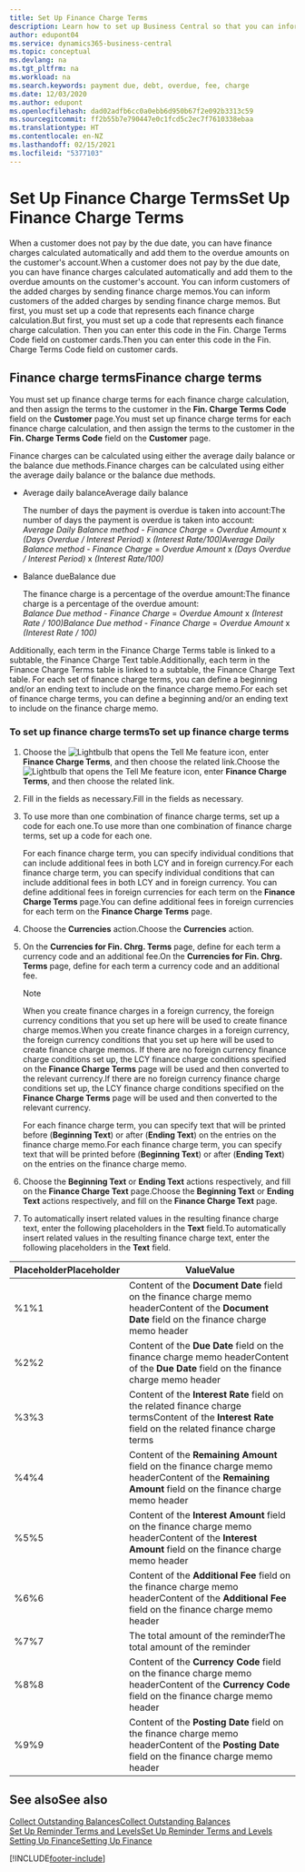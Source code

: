 ```yaml
---
title: Set Up Finance Charge Terms
description: Learn how to set up Business Central so that you can inform customers of added charges by sending finance charge memos.
author: edupont04
ms.service: dynamics365-business-central
ms.topic: conceptual
ms.devlang: na
ms.tgt_pltfrm: na
ms.workload: na
ms.search.keywords: payment due, debt, overdue, fee, charge
ms.date: 12/03/2020
ms.author: edupont
ms.openlocfilehash: dad02adfb6cc0a0ebb6d950b67f2e092b3313c59
ms.sourcegitcommit: ff2b55b7e790447e0c1fcd5c2ec7f7610338ebaa
ms.translationtype: HT
ms.contentlocale: en-NZ
ms.lasthandoff: 02/15/2021
ms.locfileid: "5377103"
---
```

# <a name="set-up-finance-charge-terms"></a><span data-ttu-id="0e4aa-103">Set Up Finance Charge Terms</span><span class="sxs-lookup"><span data-stu-id="0e4aa-103">Set Up Finance Charge Terms</span></span>

<span data-ttu-id="0e4aa-104">When a customer does not pay by the due date, you can have finance charges calculated automatically and add them to the overdue amounts on the customer's account.</span><span class="sxs-lookup"><span data-stu-id="0e4aa-104">When a customer does not pay by the due date, you can have finance charges calculated automatically and add them to the overdue amounts on the customer's account.</span></span> <span data-ttu-id="0e4aa-105">You can inform customers of the added charges by sending finance charge memos.</span><span class="sxs-lookup"><span data-stu-id="0e4aa-105">You can inform customers of the added charges by sending finance charge memos.</span></span> <span data-ttu-id="0e4aa-106">But first, you must set up a code that represents each finance charge calculation.</span><span class="sxs-lookup"><span data-stu-id="0e4aa-106">But first, you must set up a code that represents each finance charge calculation.</span></span> <span data-ttu-id="0e4aa-107">Then you can enter this code in the Fin. Charge Terms Code field on customer cards.</span><span class="sxs-lookup"><span data-stu-id="0e4aa-107">Then you can enter this code in the Fin. Charge Terms Code field on customer cards.</span></span>  

## <a name="finance-charge-terms"></a><span data-ttu-id="0e4aa-108">Finance charge terms</span><span class="sxs-lookup"><span data-stu-id="0e4aa-108">Finance charge terms</span></span>

<span data-ttu-id="0e4aa-109">You must set up finance charge terms for each finance charge calculation, and then assign the terms to the customer in the **Fin. Charge Terms Code** field on the **Customer** page.</span><span class="sxs-lookup"><span data-stu-id="0e4aa-109">You must set up finance charge terms for each finance charge calculation, and then assign the terms to the customer in the **Fin. Charge Terms Code** field on the **Customer** page.</span></span>

<span data-ttu-id="0e4aa-110">Finance charges can be calculated using either the average daily balance or the balance due methods.</span><span class="sxs-lookup"><span data-stu-id="0e4aa-110">Finance charges can be calculated using either the average daily balance or the balance due methods.</span></span>

* <span data-ttu-id="0e4aa-111">Average daily balance</span><span class="sxs-lookup"><span data-stu-id="0e4aa-111">Average daily balance</span></span>  
  
  <span data-ttu-id="0e4aa-112">The number of days the payment is overdue is taken into account:</span><span class="sxs-lookup"><span data-stu-id="0e4aa-112">The number of days the payment is overdue is taken into account:</span></span>  
  <span data-ttu-id="0e4aa-113">*Average Daily Balance method* - *Finance Charge* = *Overdue Amount* x *(Days Overdue / Interest Period)* x *(Interest Rate/100)*</span><span class="sxs-lookup"><span data-stu-id="0e4aa-113">*Average Daily Balance method* - *Finance Charge* = *Overdue Amount* x *(Days Overdue / Interest Period)* x *(Interest Rate/100)*</span></span>

* <span data-ttu-id="0e4aa-114">Balance due</span><span class="sxs-lookup"><span data-stu-id="0e4aa-114">Balance due</span></span>  
  
  <span data-ttu-id="0e4aa-115">The finance charge is a percentage of the overdue amount:</span><span class="sxs-lookup"><span data-stu-id="0e4aa-115">The finance charge is a percentage of the overdue amount:</span></span>  
  <span data-ttu-id="0e4aa-116">*Balance Due method* - *Finance Charge* = *Overdue Amount* x *(Interest Rate / 100)*</span><span class="sxs-lookup"><span data-stu-id="0e4aa-116">*Balance Due method* - *Finance Charge* = *Overdue Amount* x *(Interest Rate / 100)*</span></span>

<span data-ttu-id="0e4aa-117">Additionally, each term in the Finance Charge Terms table is linked to a subtable, the Finance Charge Text table.</span><span class="sxs-lookup"><span data-stu-id="0e4aa-117">Additionally, each term in the Finance Charge Terms table is linked to a subtable, the Finance Charge Text table.</span></span> <span data-ttu-id="0e4aa-118">For each set of finance charge terms, you can define a beginning and/or an ending text to include on the finance charge memo.</span><span class="sxs-lookup"><span data-stu-id="0e4aa-118">For each set of finance charge terms, you can define a beginning and/or an ending text to include on the finance charge memo.</span></span>

### <a name="to-set-up-finance-charge-terms"></a><span data-ttu-id="0e4aa-119">To set up finance charge terms</span><span class="sxs-lookup"><span data-stu-id="0e4aa-119">To set up finance charge terms</span></span>

1. <span data-ttu-id="0e4aa-120">Choose the ![Lightbulb that opens the Tell Me feature](media/ui-search/search_small.png "Tell me what you want to do") icon, enter **Finance Charge Terms**, and then choose the related link.</span><span class="sxs-lookup"><span data-stu-id="0e4aa-120">Choose the ![Lightbulb that opens the Tell Me feature](media/ui-search/search_small.png "Tell me what you want to do") icon, enter **Finance Charge Terms**, and then choose the related link.</span></span>  
2. <span data-ttu-id="0e4aa-121">Fill in the fields as necessary.</span><span class="sxs-lookup"><span data-stu-id="0e4aa-121">Fill in the fields as necessary.</span></span>
3. <span data-ttu-id="0e4aa-122">To use more than one combination of finance charge terms, set up a code for each one.</span><span class="sxs-lookup"><span data-stu-id="0e4aa-122">To use more than one combination of finance charge terms, set up a code for each one.</span></span>

    <span data-ttu-id="0e4aa-123">For each finance charge term, you can specify individual conditions that can include additional fees in both LCY and in foreign currency.</span><span class="sxs-lookup"><span data-stu-id="0e4aa-123">For each finance charge term, you can specify individual conditions that can include additional fees in both LCY and in foreign currency.</span></span> <span data-ttu-id="0e4aa-124">You can define additional fees in foreign currencies for each term on the **Finance Charge Terms** page.</span><span class="sxs-lookup"><span data-stu-id="0e4aa-124">You can define additional fees in foreign currencies for each term on the **Finance Charge Terms** page.</span></span>
4. <span data-ttu-id="0e4aa-125">Choose the **Currencies** action.</span><span class="sxs-lookup"><span data-stu-id="0e4aa-125">Choose the **Currencies** action.</span></span>
5. <span data-ttu-id="0e4aa-126">On the **Currencies for Fin. Chrg. Terms** page, define for each term a currency code and an additional fee.</span><span class="sxs-lookup"><span data-stu-id="0e4aa-126">On the **Currencies for Fin. Chrg. Terms** page, define for each term a currency code and an additional fee.</span></span>

    > [!NOTE]  
    > <span data-ttu-id="0e4aa-127">When you create finance charges in a foreign currency, the foreign currency conditions that you set up here will be used to create finance charge memos.</span><span class="sxs-lookup"><span data-stu-id="0e4aa-127">When you create finance charges in a foreign currency, the foreign currency conditions that you set up here will be used to create finance charge memos.</span></span> <span data-ttu-id="0e4aa-128">If there are no foreign currency finance charge conditions set up, the LCY finance charge conditions specified on the **Finance Charge Terms** page will be used and then converted to the relevant currency.</span><span class="sxs-lookup"><span data-stu-id="0e4aa-128">If there are no foreign currency finance charge conditions set up, the LCY finance charge conditions specified on the **Finance Charge Terms** page will be used and then converted to the relevant currency.</span></span>

    <span data-ttu-id="0e4aa-129">For each finance charge term, you can specify text that will be printed before (**Beginning Text**) or after (**Ending Text**) on the entries on the finance charge memo.</span><span class="sxs-lookup"><span data-stu-id="0e4aa-129">For each finance charge term, you can specify text that will be printed before (**Beginning Text**) or after (**Ending Text**) on the entries on the finance charge memo.</span></span>  
6. <span data-ttu-id="0e4aa-130">Choose the **Beginning Text** or **Ending Text** actions respectively, and fill on the **Finance Charge Text** page.</span><span class="sxs-lookup"><span data-stu-id="0e4aa-130">Choose the **Beginning Text** or **Ending Text** actions respectively, and fill on the **Finance Charge Text** page.</span></span>
7. <span data-ttu-id="0e4aa-131">To automatically insert related values in the resulting finance charge text, enter the following placeholders in the **Text** field.</span><span class="sxs-lookup"><span data-stu-id="0e4aa-131">To automatically insert related values in the resulting finance charge text, enter the following placeholders in the **Text** field.</span></span>

|<span data-ttu-id="0e4aa-132">Placeholder</span><span class="sxs-lookup"><span data-stu-id="0e4aa-132">Placeholder</span></span>|<span data-ttu-id="0e4aa-133">Value</span><span class="sxs-lookup"><span data-stu-id="0e4aa-133">Value</span></span>|  
|-----------------|-----------|  
|<span data-ttu-id="0e4aa-134">%1</span><span class="sxs-lookup"><span data-stu-id="0e4aa-134">%1</span></span>|<span data-ttu-id="0e4aa-135">Content of the **Document Date** field on the finance charge memo header</span><span class="sxs-lookup"><span data-stu-id="0e4aa-135">Content of the **Document Date** field on the finance charge memo header</span></span>|  
|<span data-ttu-id="0e4aa-136">%2</span><span class="sxs-lookup"><span data-stu-id="0e4aa-136">%2</span></span>|<span data-ttu-id="0e4aa-137">Content of the **Due Date** field on the finance charge memo header</span><span class="sxs-lookup"><span data-stu-id="0e4aa-137">Content of the **Due Date** field on the finance charge memo header</span></span>|  
|<span data-ttu-id="0e4aa-138">%3</span><span class="sxs-lookup"><span data-stu-id="0e4aa-138">%3</span></span>|<span data-ttu-id="0e4aa-139">Content of the **Interest Rate** field on the related finance charge terms</span><span class="sxs-lookup"><span data-stu-id="0e4aa-139">Content of the **Interest Rate** field on the related finance charge terms</span></span>|  
|<span data-ttu-id="0e4aa-140">%4</span><span class="sxs-lookup"><span data-stu-id="0e4aa-140">%4</span></span>|<span data-ttu-id="0e4aa-141">Content of the **Remaining Amount** field on the finance charge memo header</span><span class="sxs-lookup"><span data-stu-id="0e4aa-141">Content of the **Remaining Amount** field on the finance charge memo header</span></span>|  
|<span data-ttu-id="0e4aa-142">%5</span><span class="sxs-lookup"><span data-stu-id="0e4aa-142">%5</span></span>|<span data-ttu-id="0e4aa-143">Content of the **Interest Amount** field on the finance charge memo header</span><span class="sxs-lookup"><span data-stu-id="0e4aa-143">Content of the **Interest Amount** field on the finance charge memo header</span></span>|  
|<span data-ttu-id="0e4aa-144">%6</span><span class="sxs-lookup"><span data-stu-id="0e4aa-144">%6</span></span>|<span data-ttu-id="0e4aa-145">Content of the **Additional Fee** field on the finance charge memo header</span><span class="sxs-lookup"><span data-stu-id="0e4aa-145">Content of the **Additional Fee** field on the finance charge memo header</span></span>|  
|<span data-ttu-id="0e4aa-146">%7</span><span class="sxs-lookup"><span data-stu-id="0e4aa-146">%7</span></span>|<span data-ttu-id="0e4aa-147">The total amount of the reminder</span><span class="sxs-lookup"><span data-stu-id="0e4aa-147">The total amount of the reminder</span></span>|  
|<span data-ttu-id="0e4aa-148">%8</span><span class="sxs-lookup"><span data-stu-id="0e4aa-148">%8</span></span>|<span data-ttu-id="0e4aa-149">Content of the **Currency Code** field on the finance charge memo header</span><span class="sxs-lookup"><span data-stu-id="0e4aa-149">Content of the **Currency Code** field on the finance charge memo header</span></span>|  
|<span data-ttu-id="0e4aa-150">%9</span><span class="sxs-lookup"><span data-stu-id="0e4aa-150">%9</span></span>|<span data-ttu-id="0e4aa-151">Content of the **Posting Date** field on the finance charge memo header</span><span class="sxs-lookup"><span data-stu-id="0e4aa-151">Content of the **Posting Date** field on the finance charge memo header</span></span>|  

## <a name="see-also"></a><span data-ttu-id="0e4aa-152">See also</span><span class="sxs-lookup"><span data-stu-id="0e4aa-152">See also</span></span>

[<span data-ttu-id="0e4aa-153">Collect Outstanding Balances</span><span class="sxs-lookup"><span data-stu-id="0e4aa-153">Collect Outstanding Balances</span></span>](receivables-collect-outstanding-balances.md)  
[<span data-ttu-id="0e4aa-154">Set Up Reminder Terms and Levels</span><span class="sxs-lookup"><span data-stu-id="0e4aa-154">Set Up Reminder Terms and Levels</span></span>](finance-setup-reminders.md)  
[<span data-ttu-id="0e4aa-155">Setting Up Finance</span><span class="sxs-lookup"><span data-stu-id="0e4aa-155">Setting Up Finance</span></span>](finance-setup-finance.md)  


[!INCLUDE[footer-include](includes/footer-banner.md)]